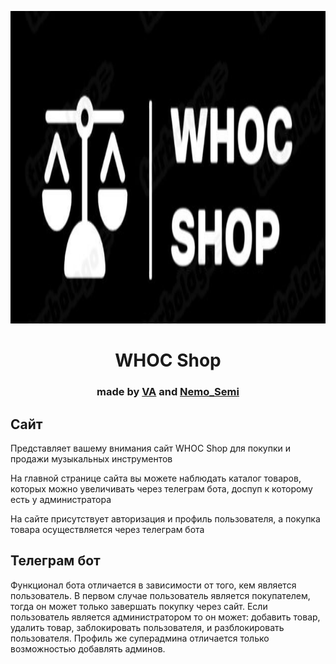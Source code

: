 <p align="center"><img src="static/img/WHOC_Shop.jpg" height="500"/></p>
<h1 align="center">WHOC Shop</h1>
<h3 align="center">made by <a href="https://github.com/VA-CYBER-DOC" target="_blank">VA</a>  and <a href="https://github.com/NeMoSemi" target="_blank">Nemo_Semi</a></h3>
<a>
<h2>Сайт</h2>
<p>Представляет вашему внимания сайт WHOC Shop для покупки и продажи музыкальных инструментов</p>
<p>На главной странице сайта вы можете наблюдать каталог товаров, которых можно увеличивать через телеграм бота, доспуп к которому есть у администратора</p>
<p>На сайте присутствует авторизация и профиль пользователя, а покупка товара осуществляется через телеграм бота</p>
<h2>Телеграм бот</h2>
<p>Функционал бота отличается в зависимости от того, кем является пользователь. В первом случае пользователь является покупателем, тогда он может только завершать покупку через сайт. Если пользователь является администратором то он может: добавить товар, удалить товар, заблокировать пользователя, и разблокировать пользователя. Профиль же суперадмина отличается только возможностью добавлять админов.</p>
</a>